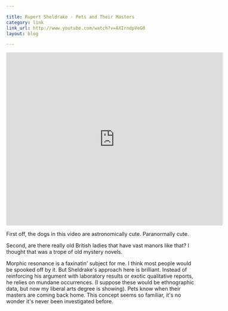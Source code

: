 ```yaml
---

title: Rupert Sheldrake - Pets and Their Masters
category: link
link_url: http://www.youtube.com/watch?v=AXIrndpVeG0
layout: blog

---
```


<iframe width="580" height="465" src="http://www.youtube.com/embed/AXIrndpVeG0?rel=0" frameborder="0" allowfullscreen="allowfullscreen"> </iframe>

First off, the dogs in this video are astronomically cute. Paranormally cute.

Second, are there really old British ladies that have vast manors like that? I thought that was a trope of old mystery novels.

Morphic resonance is a faxinatin' subject for me. I think most people would be spooked off by it. But Sheldrake's approach here is brilliant. Instead of reinforcing his argument with laboratory results or exotic qualitative reports, he relies on mundane occurrences. (I suppose these would be ethnographic data, but now my liberal arts degree is showing). Pets know when their masters are coming back home. This concept seems so familiar, it's no wonder it's never been investigated before.